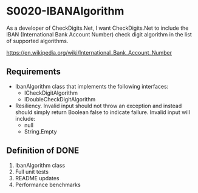 # S0020-IBANAlgorithm

As a developer of CheckDigits.Net, I want CheckDigits.Net to include the IBAN (International Bank Account Number) check digit algorithm in the list of supported algorithms.

https://en.wikipedia.org/wiki/International_Bank_Account_Number

## Requirements

* IbanAlgorithm class that implements the following interfaces:
	- ICheckDigitAlgorithm
	- IDoubleCheckDigitAlgorithm
* Resiliency. Invalid input should not throw an exception and instead should simply return Boolean false to indicate failure. Invalid input will include:
	- null
	- String.Empty

## Definition of DONE

1. IbanAlgorithm class
1. Full unit tests
1. README updates
1. Performance benchmarks